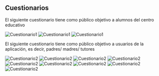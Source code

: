 
## Cuestionarios

El siguiente cuestionario tiene como público objetivo a alumnos del centro educativo

![Cuestionario1](./encuesta1.1.png)
![Cuestionario1](./encuesta2.1.png)
![Cuestionario1](./encuesta3.1.png)

El siguiente cuestionario tiene como público objetivo a usuarios de la aplicación, es decir, padres/ madres/ tutores

![Cuestionario2](./encuesta2.1.png)
![Cuestionario2](./encuesta2.2.png)
![Cuestionario2](./encuesta2.3.png)
![Cuestionario2](./encuesta2.4.png)
![Cuestionario2](./encuesta2.5.png)
![Cuestionario2](./encuesta2.6.png)
![Cuestionario2](./encuesta2.7.png)
![Cuestionario2](./encuesta2.8.png)
![Cuestionario2](./encuesta2.9.png)